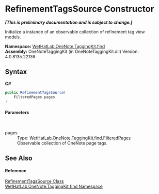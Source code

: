 # RefinementTagsSource Constructor 
 _**\[This is preliminary documentation and is subject to change.\]**_

Initialize a instance of an observable collection of refinement tag view models.

**Namespace:**&nbsp;<a href="0e3a8efd-07d2-1709-b1cd-709153222081.md">WetHatLab.OneNote.TaggingKit.find</a><br />**Assembly:**&nbsp;OneNoteTaggingKit (in OneNoteTaggingKit.dll) Version: 4.0.8135.22136

## Syntax

**C#**<br />
``` C#
public RefinementTagsSource(
	FilteredPages pages
)
```


#### Parameters
&nbsp;<dl><dt>pages</dt><dd>Type: <a href="7f546c1f-e562-e088-88e0-8a854b71cada.md">WetHatLab.OneNote.TaggingKit.find.FilteredPages</a><br />Observable collection of OneNote page tags.</dd></dl>

## See Also


#### Reference
<a href="d7211135-5356-9b91-8953-931edc03290b.md">RefinementTagsSource Class</a><br /><a href="0e3a8efd-07d2-1709-b1cd-709153222081.md">WetHatLab.OneNote.TaggingKit.find Namespace</a><br />